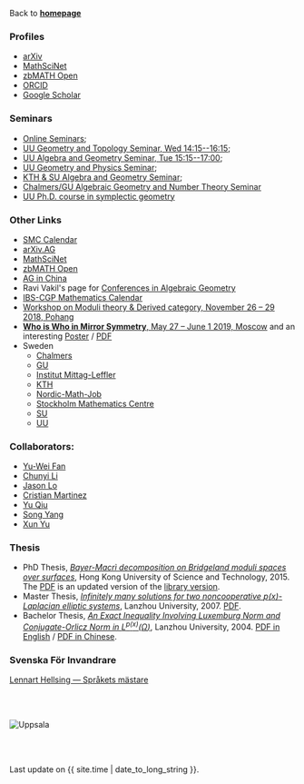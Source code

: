 Back to [**homepage**](https://wanminliu.github.io)

### Profiles
*  [arXiv](http://arxiv.org/a/liu_w_7)
*  [MathSciNet](https://mathscinet.ams.org/mathscinet/MRAuthorID/789188)
*  [zbMATH Open](https://zbmath.org/authors/?q=ai%3Aliu.wanmin)
*  [ORCID](http://orcid.org/0000-0003-0999-5553)
*  [Google Scholar](https://scholar.google.com/citations?user=KeZB0E4AAAAJ)


### Seminars
  * [Online Seminars](https://researchseminars.org/);
  * [UU Geometry and Topology Seminar, Wed 14:15--16:15](http://www.math.uu.se/forskning/algebra-och-geometri/seminariet-geometri-och-topologi/);
  * [UU Algebra and Geometry Seminar, Tue 15:15--17:00](http://www2.math.uu.se/~mazor/seminar.html);
  * [UU Geometry and Physics Seminar](http://www.physics.uu.se/research/theoretical-physics/Seminars/geom-phys-sem/);
  * [KTH & SU Algebra and Geometry Seminar](https://www.kth.se/math/math/alggeo/);
  * [Chalmers/GU Algebraic Geometry and Number Theory Seminar](https://www.chalmers.se/en/departments/math/research/research-groups/algebraic-geometry-and-number-theory/Pages/Seminar-2019.aspx)
  * [UU Ph.D. course in symplectic geometry](http://www2.math.uu.se/~georgios/sg21/)

### Other Links

  * [SMC Calendar](https://www.math-stockholm.se/en/kalender/)
  * [arXiv.AG](http://arxiv.org/list/math.AG/recent)
  * [MathSciNet](http://www.ams.org/mathscinet/)
  * [zbMATH Open](http://zbmath.org/)
  * [AG in China](http://www.alggeom.org/)
  * Ravi Vakil's page for [Conferences in Algebraic Geometry](http://math.stanford.edu/~vakil/conferences.html)
  * [IBS-CGP Mathematics Calendar](http://cgp.ibs.re.kr/activities/calendar)
  * [Workshop on Moduli theory & Derived category, November 26 – 29 2018, Pohang](https://cgp.ibs.re.kr/conferences/Workshop_on_Moduli_theory_and_Derived_category/)
  * [**Who is Who in Mirror Symmetry**, May 27 – June 1 2019, Moscow](http://hms.mirrorsymmetry.ru/index.html) and an interesting [Poster](https://wanminliu.github.io/doc/Poster.html) / [PDF](http://hms.mirrorsymmetry.ru/Poster.pdf)
  * Sweden
    * [Chalmers](https://www.chalmers.se/en/departments/math/research/research-groups/algebraic-geometry-and-number-theory/Pages/default.aspx)
    * [GU](https://www.gu.se/en/research/algebraic-geometry-and-number-theory)
    * [Institut Mittag-Leffler](http://www.mittag-leffler.se/)
    * [KTH](https://www.kth.se/math/math/algebraic-geometry-commutative-algebra)
    * [Nordic-Math-Job](http://www.maths.lth.se/nordic/)
    * [Stockholm Mathematics Centre](https://www.math-stockholm.se/)
    * [SU](https://www.math.su.se/english/research/research-groups/members-of-the-research-group-in-algebra-geometry-topology-and-combinatorics)
    * [UU](https://www.math.uu.se/research/algebra-and-geometry/)


### Collaborators:
  *  [Yu-Wei Fan](https://ywfan-math.github.io/)
  *  [Chunyi Li](https://sites.google.com/site/chunyili0401/)
  *  [Jason Lo](https://sites.google.com/site/chiehcjlo/home)
  *  [Cristian Martinez](https://sites.google.com/site/cristianmathinez/home)
  *  [Yu Qiu](https://ubw-q.github.io/)
  *  [Song Yang](http://cam.tju.edu.cn/en/faculty/index.php?id=44)
  *  [Xun Yu](https://sites.google.com/site/xunyuhomepage/)

### Thesis
- PhD Thesis, _[Bayer-Macrì decomposition on Bridgeland moduli spaces over surfaces](https://wanminliu.github.io/thesis/thesis_WM.html)_, Hong Kong University of Science and Technology, 2015. The [PDF](https://wanminliu.github.io/doc/thesis_WM.pdf) is an updated version of the [library version](http://lbezone.ust.hk/bib/b1487651).
- Master Thesis, _[Infinitely many solutions for two noncooperative  $p(x)$-Laplacian elliptic systems](https://wanminliu.github.io/doc/Thesis/Thesis_Master_Wanmin_Liu_2007.html)_, Lanzhou University, 2007. [PDF](https://wanminliu.github.io/doc/Thesis/Thesis_Master_Wanmin_Liu_2007.pdf).
- Bachelor Thesis, _[An Exact Inequality Involving Luxemburg Norm and Conjugate-Orlicz Norm in  $L^{p(x)}(\Omega)$](https://wanminliu.github.io/doc/Thesis/Fan-Liu_en.html)_, Lanzhou University, 2004. [PDF in English](https://wanminliu.github.io/doc/Thesis/Fan-Liu_en.pdf) / [PDF in Chinese](https://wanminliu.github.io/doc/Thesis/Fan-Liu_cn.pdf).


### Svenska För Invandrare
[Lennart Hellsing — Språkets mästare](https://slides.com/wanminliu/hellsing/fullscreen)

<br/><br/>

<img src="https://wanminliu.github.io//pic/Uppsala.jpg" alt="Uppsala" id="width:100%;height:auto;">

<br/><br/>
<p>Last update on {{ site.time | date_to_long_string }}.</p>
